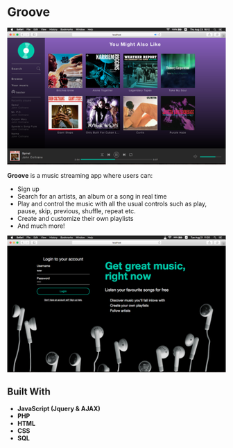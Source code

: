 # Groove


![](https://github.com/ChristiyanYankov/groove/blob/master/screenshots/browseMain.png)

**Groove** is a music streaming app where users can:
* Sign up
* Search for an artists, an album or a song in real time
* Play and control the music with all the usual controls such as play, pause, skip, previous, shuffle, repeat etc.
* Create and customize their own playlists
* And much more!

![](https://github.com/ChristiyanYankov/groove/blob/master/screenshots/login.png)

## Built With
* **JavaScript (Jquery & AJAX)**
* **PHP**
* **HTML**
* **CSS**
* **SQL**


